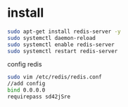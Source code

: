 # install

```sh
sudo apt-get install redis-server -y
sudo systemctl daemon-reload
sudo systemctl enable redis-server
sudo systemctl restart redis-server
```

config redis

```sh
sudo vim /etc/redis/redis.conf
//add config
bind 0.0.0.0
requirepass sd42jSre
```